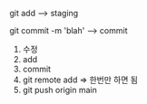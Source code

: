git add <filename> --> staging

git commit -m 'blah' --> commit

1. 수정
2. add
3. commit
4. git remote add => 한번만 하면 됨
5. git push origin main